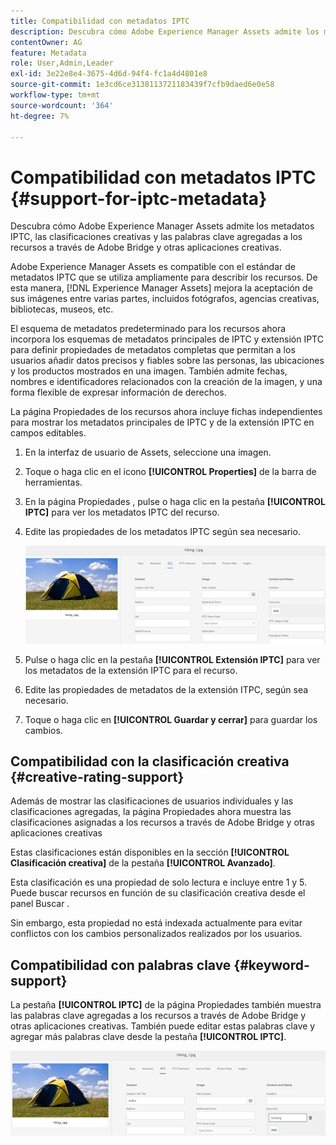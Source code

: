 ```yaml
---
title: Compatibilidad con metadatos IPTC
description: Descubra cómo Adobe Experience Manager Assets admite los metadatos IPTC, las clasificaciones creativas y las palabras clave agregadas a los recursos a través de Adobe Bridge y otras aplicaciones creativas.
contentOwner: AG
feature: Metadata
role: User,Admin,Leader
exl-id: 3e22e8e4-3675-4d6d-94f4-fc1a4d4801e8
source-git-commit: 1e3cd6ce3138113721183439f7cfb9daed6e0e58
workflow-type: tm+mt
source-wordcount: '364'
ht-degree: 7%

---
```


# Compatibilidad con metadatos IPTC {#support-for-iptc-metadata}

Descubra cómo Adobe Experience Manager Assets admite los metadatos IPTC, las clasificaciones creativas y las palabras clave agregadas a los recursos a través de Adobe Bridge y otras aplicaciones creativas.

Adobe Experience Manager Assets es compatible con el estándar de metadatos IPTC que se utiliza ampliamente para describir los recursos. De esta manera, [!DNL Experience Manager Assets] mejora la aceptación de sus imágenes entre varias partes, incluidos fotógrafos, agencias creativas, bibliotecas, museos, etc.

El esquema de metadatos predeterminado para los recursos ahora incorpora los esquemas de metadatos principales de IPTC y extensión IPTC para definir propiedades de metadatos completas que permitan a los usuarios añadir datos precisos y fiables sobre las personas, las ubicaciones y los productos mostrados en una imagen. También admite fechas, nombres e identificadores relacionados con la creación de la imagen, y una forma flexible de expresar información de derechos.

La página Propiedades de los recursos ahora incluye fichas independientes para mostrar los metadatos principales de IPTC y de la extensión IPTC en campos editables.

1. En la interfaz de usuario de Assets, seleccione una imagen.
1. Toque o haga clic en el icono **[!UICONTROL Properties]** de la barra de herramientas.
1. En la página Propiedades , pulse o haga clic en la pestaña **[!UICONTROL IPTC]** para ver los metadatos IPTC del recurso.
1. Edite las propiedades de los metadatos IPTC según sea necesario.

   ![iptc_tab](assets/iptc_tab.png)

1. Pulse o haga clic en la pestaña **[!UICONTROL Extensión IPTC]** para ver los metadatos de la extensión IPTC para el recurso.
1. Edite las propiedades de metadatos de la extensión ITPC, según sea necesario.
1. Toque o haga clic en **[!UICONTROL Guardar y cerrar]** para guardar los cambios.

## Compatibilidad con la clasificación creativa {#creative-rating-support}

Además de mostrar las clasificaciones de usuarios individuales y las clasificaciones agregadas, la página Propiedades ahora muestra las clasificaciones asignadas a los recursos a través de Adobe Bridge y otras aplicaciones creativas

Estas clasificaciones están disponibles en la sección **[!UICONTROL Clasificación creativa]** de la pestaña **[!UICONTROL Avanzado]**.

Esta clasificación es una propiedad de solo lectura e incluye entre 1 y 5. Puede buscar recursos en función de su clasificación creativa desde el panel Buscar .

Sin embargo, esta propiedad no está indexada actualmente para evitar conflictos con los cambios personalizados realizados por los usuarios.

## Compatibilidad con palabras clave {#keyword-support}

La pestaña **[!UICONTROL IPTC]** de la página Propiedades también muestra las palabras clave agregadas a los recursos a través de Adobe Bridge y otras aplicaciones creativas. También puede editar estas palabras clave y agregar más palabras clave desde la pestaña **[!UICONTROL IPTC]**.

![keywords](assets/keywords.png)
